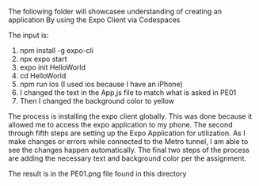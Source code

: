 The following folder will showcasee understanding of creating an application
By using the Expo Client via Codespaces

The input is:
1. npm install -g expo-cli
2. npx expo start
3. expo init HelloWorld
4. cd HelloWorld
5. npm run ios (I used ios because I have an iPhone)
6. I changed the text in the App,js file to match what is asked in PE01
7. Then I changed the background color to yellow

The process is installing the expo client globally. This was done because it allowed me to access the expo application to my phone. The 
second through fifth steps are setting up the Expo Application for utilization. As I make changes or errors while connected to the Metro tunnel, I am able to see the changes happen automatically. The final two steps of the process are adding the necessary text and background color per the assignment.

The result is in the PE01.png file found in this directory